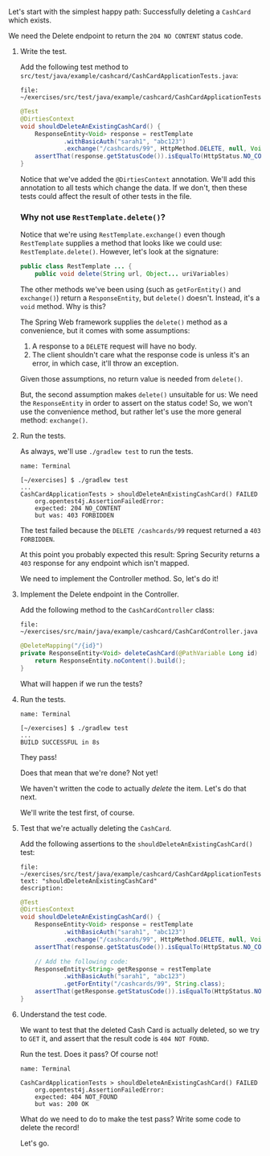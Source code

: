 Let's start with the simplest happy path: Successfully deleting a `CashCard` which exists.

We need the Delete endpoint to return the `204 NO CONTENT` status code.

1. Write the test.

   Add the following test method to `src/test/java/example/cashcard/CashCardApplicationTests.java`:

   ```editor:open-file
   file: ~/exercises/src/test/java/example/cashcard/CashCardApplicationTests.java
   ```

   ```java
   @Test
   @DirtiesContext
   void shouldDeleteAnExistingCashCard() {
       ResponseEntity<Void> response = restTemplate
               .withBasicAuth("sarah1", "abc123")
               .exchange("/cashcards/99", HttpMethod.DELETE, null, Void.class);
       assertThat(response.getStatusCode()).isEqualTo(HttpStatus.NO_CONTENT);
   }
   ```

   Notice that we've added the `@DirtiesContext` annotation. We'll add this annotation to all tests which change the data. If we don't, then these tests could affect the result of other tests in the file.

   ### Why not use `RestTemplate.delete()`?

   Notice that we're using `RestTemplate.exchange()` even though `RestTemplate` supplies a method that looks like we could use: `RestTemplate.delete()`. However, let's look at the signature:

   ```java
   public class RestTemplate ... {
       public void delete(String url, Object... uriVariables)
   ```

   The other methods we've been using (such as `getForEntity()` and `exchange()`) return a `ResponseEntity`, but `delete()` doesn't. Instead, it's a `void` method. Why is this?

   The Spring Web framework supplies the `delete()` method as a convenience, but it comes with some assumptions:

   1. A response to a `DELETE` request will have no body.
   2. The client shouldn't care what the response code is unless it's an error, in which case, it'll throw an exception.

   Given those assumptions, no return value is needed from `delete()`.

   But, the second assumption makes `delete()` unsuitable for us: We need the `ResponseEntity` in order to assert on the status code! So, we won't use the convenience method, but rather let's use the more general method: `exchange()`.

2. Run the tests.

   As always, we'll use `./gradlew test` to run the tests.

   ```dashboard:open-dashboard
   name: Terminal
   ```

   ```shell
   [~/exercises] $ ./gradlew test
   ...
   CashCardApplicationTests > shouldDeleteAnExistingCashCard() FAILED
       org.opentest4j.AssertionFailedError:
       expected: 204 NO_CONTENT
       but was: 403 FORBIDDEN
   ```

   The test failed because the `DELETE /cashcards/99` request returned a `403 FORBIDDEN`.

   At this point you probably expected this result: Spring Security returns a `403` response for any endpoint which isn't mapped.

   We need to implement the Controller method. So, let's do it!

3. Implement the Delete endpoint in the Controller.

   Add the following method to the `CashCardController` class:

   ```editor:open-file
   file: ~/exercises/src/main/java/example/cashcard/CashCardController.java
   ```

   ```java
   @DeleteMapping("/{id}")
   private ResponseEntity<Void> deleteCashCard(@PathVariable Long id) {
       return ResponseEntity.noContent().build();
   }
   ```

   What will happen if we run the tests?

4. Run the tests.

   ```dashboard:open-dashboard
   name: Terminal
   ```

   ```shell
   [~/exercises] $ ./gradlew test
   ...
   BUILD SUCCESSFUL in 8s
   ```

   They pass!

   Does that mean that we're done? Not yet!

   We haven't written the code to actually _delete_ the item. Let's do that next.

   We'll write the test first, of course.

5. Test that we're actually deleting the `CashCard`.

   Add the following assertions to the `shouldDeleteAnExistingCashCard()` test:

   ```editor:select-matching-text
   file: ~/exercises/src/test/java/example/cashcard/CashCardApplicationTests.java
   text: "shouldDeleteAnExistingCashCard"
   description:
   ```

   ```java
   @Test
   @DirtiesContext
   void shouldDeleteAnExistingCashCard() {
       ResponseEntity<Void> response = restTemplate
               .withBasicAuth("sarah1", "abc123")
               .exchange("/cashcards/99", HttpMethod.DELETE, null, Void.class);
       assertThat(response.getStatusCode()).isEqualTo(HttpStatus.NO_CONTENT);

       // Add the following code:
       ResponseEntity<String> getResponse = restTemplate
               .withBasicAuth("sarah1", "abc123")
               .getForEntity("/cashcards/99", String.class);
       assertThat(getResponse.getStatusCode()).isEqualTo(HttpStatus.NOT_FOUND);
   }
   ```

6. Understand the test code.

   We want to test that the deleted Cash Card is actually deleted, so we try to `GET` it, and assert that the result code is `404 NOT FOUND`.

   Run the test. Does it pass? Of course not!

   ```dashboard:open-dashboard
   name: Terminal
   ```

   ```shell
   CashCardApplicationTests > shouldDeleteAnExistingCashCard() FAILED
       org.opentest4j.AssertionFailedError:
       expected: 404 NOT_FOUND
       but was: 200 OK
   ```

   What do we need to do to make the test pass? Write some code to delete the record!

   Let's go.
